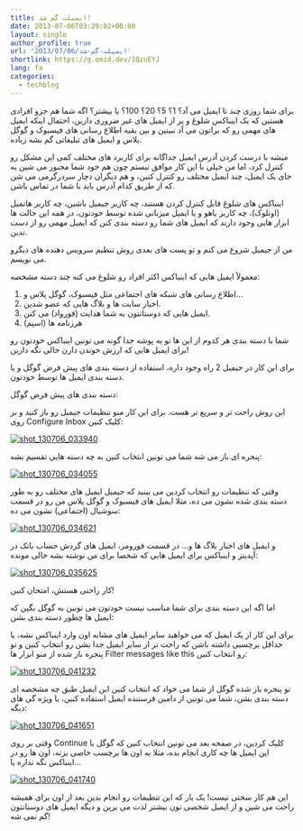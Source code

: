 ```yaml
---
title: ایمیلت گم شد!
date: 2013-07-06T03:29:02+00:00
layout: single
author_profile: true
url: '2013/07/06/ایمیلت-گم-شد'
shortlink: https://g.omid.dev/1QzuEYJ
lang: fa
categories: 
  - techblog
---
```

برای شما روزی چند تا ایمیل می آد؟ 1؟ 5؟ 20؟ 100؟ یا بیشتر؟ اگه شما هم جزو افرادی هستین که یک اینباکس شلوغ و پر از ایمیل های غیر ضروری دارین، احتمال اینکه ایمیل های مهمی رو که براتون می آد نبینین و بین بقیه اطلاع رسانی های فیسبوک و گوگل پلاس و ایمیل های تبلیغاتی گم بشه زیاده.

میشه با درست کردن آدرس ایمیل جداگانه برای کاربرد های مختلف کمی این مشکل رو کنترل کرد، اما من خیلی با این کار موافق نیستم چون هم خود شما مجبور می شین به جای یک ایمیل، چند ایمیل مختلف رو کنترل کنین، و هم دیگران دچار سردرگرمی می شن که از طریق کدام آدرس باید با شما در تماس باشن.

اینباکس های شلوغ قابل کنترل کردن هستند، چه کاربر جیمیل باشین، چه کاربر هاتمیل (اوتلوک)، چه کاربر یاهو و یا ایمیل میزبانی شده توسط خودتون، در همه این حالت ها ابزار هایی وجود دارند که ایمیل های شما رو دسته بندی کنن که ایمیل مهمی رو از دست ندین.

من از جیمیل شروع می کنم و تو پست های بعدی روش تنظیم سرویس دهنده های دیگرو می نویسم.

معمولاً ایمیل هایی که اینباکس اکثر افراد رو شلوغ می کنه چند دسته مشخصه:

1. اطلاع رسانی های شبکه های اجتماعی مثل فیسبوک، گوگل پلاس و…
2. اخبار سایت ها و بلاگ هایی که عضو شدین.
3. ایمیل هایی که دوستانتون به شما هدایت (فورواد) می کنن.
4. هرزنامه ها (اسپم)

شما با دسته بندی هر کدوم از این ها تو یه پوشه جدا گونه می تونین اینباکس خودتون رو برای ایمیل هایی که ارزش خوندن دارن خالی نگه دارین!

برای این کار در جیمیل 2 راه وجود داره، استفاده از دسته بندی های پیش فرض گوگل و یا دسته بندی ایمیل ها توسط خودتون.

دسته بندی های پیش فرض گوگل:

این روش راحت تر و سریع تر هست. برای این کار منو تنظیمات جیمیل رو باز کنید و بر روی Configure Inbox کلیک کنین:

[![shot_130706_033940](/images/2013/07/shot_130706_033940-300x181.png)](/images/2013/07/shot_130706_033940.png)

پنجره ای باز می شه شما می تونین انتخاب کنین به چه دسته هایی تقسیم بشه:

[![shot_130706_034055](/images/2013/07/shot_130706_034055-300x220.png)](/images/2013/07/shot_130706_034055.png)

وقتی که تنظیمات رو انتخاب کردین می بینید که جیمیل ایمیل های مختلف رو به طور دسته بندی شده نشون می ده، مثلا ایمیل های فیسبوک و گوگل پلاس من رو در قسمت سوشیال (اجتماعی) نشون می ده:

[![shot_130706_034621](/images/2013/07/shot_130706_034621-300x180.png)](/images/2013/07/shot_130706_034621.png)

و ایمیل های اخبار بلاگ ها و… در قسمت فورومز، ایمیل های گردش حساب بانک در آپدیتز و اینباکس برای ایمیل هایی که شخصا برای من نوشته بشه خالی مونده:

[![shot_130706_035625](/images/2013/07/shot_130706_035625-300x179.png)](/images/2013/07/shot_130706_035625.png)

کار راحتی هستش، امتحان کنین!

اما اگه این دسته بندی برای شما مناسب نیست خودتون می تونین به گوگل بگین که ایمیل ها چطور دسته بندی بشن:

برای این کار از یک ایمیل که می خواهید سایر ایمیل های مشابه اون وارد اینباکس نشه، یا حداقل برچسبی داشته باشن که راحت تر از سایر ایمیل جدا بشن رو انتخاب کنین و تو پنجره باز شده از منو ابزار ها Filter messages like this رو انتخاب کنین:

[![shot_130706_041232](/images/2013/07/shot_130706_041232-300x181.png)](/images/2013/07/shot_130706_041232.png)

تو پنجره باز شده گوگل از شما می خواد که انتخاب کنین این ایمیل طبق چه مشخصه ای دسته بندی بشن، شما می تونین از دامین فرستنده ایمیل استفاده کنین، یا ویژه گی های دیگه:

[![shot_130706_041651](/images/2013/07/shot_130706_041651-300x228.png)](/images/2013/07/shot_130706_041651.png)

وقتی بر روی Continue کلیک کردین، در صفحه بعد می تونین انتخاب کنین که گوگل با این ایمیل ها چه کاری انجام بده، مثلا به اون ها برچسب خاصی بزنه، اون ها رو در اینباکس نگه نداره یا…

[![shot_130706_041740](/images/2013/07/shot_130706_041740-294x300.png)](/images/2013/07/shot_130706_041740.png)

این هم کار سختی نیست! یک بار که این تنظیمات رو انجام بدین بعد از اون برای همیشه راحت می شین و از ایمیل شخصی تون بیشتر لذت می برین و دیگه ایمیل های دوستانتون گم نمی شه!
